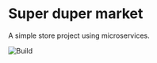 # Super duper market

A simple store project using microservices.

![Build](https://github.com/guimrz/super-duper-market/workflows/Build/badge.svg?branch=main)